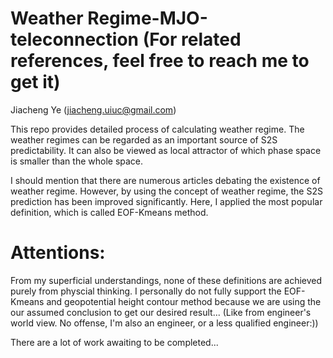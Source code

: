 # Weather Regime-MJO-teleconnection (For related references, feel free to reach me to get it)
Jiacheng Ye (jiacheng.uiuc@gmail.com)

This repo provides detailed process of calculating weather regime. The weather regimes can be regarded as an important source of 
S2S predictability. It can also be viewed as local attractor of which phase space is smaller than the whole space. 

I should mention that there are numerous articles debating the existence of weather regime. However, by using the concept of weather
regime, the S2S prediction has been improved significantly. Here, I applied the most popular definition, which is called EOF-Kmeans method.

# Attentions:  
 From my superficial understandings, none of these definitions are achieved purely from physcial thinking. I personally do not fully support the 
 EOF-Kmeans and geopotential height contour method because we are using the our assumed conclusion to get our desired result... 
 (Like from engineer's world view. No offense, I'm also an engineer, or a less qualified engineer:))

There are a lot of work awaiting to be completed...



